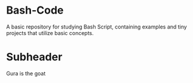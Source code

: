 # Bash-Code
A basic repository for studying Bash Script, containing examples and tiny projects that utilize basic concepts.

# Subheader
Gura is the goat
